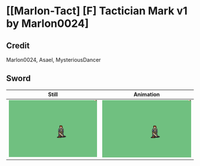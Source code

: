 # [\[Marlon-Tact\] \[F\] Tactician Mark v1 by Marlon0024]

## Credit

Marlon0024, Asael, MysteriousDancer
	
## Sword

| Still | Animation |
| :---: | :-------: |
| ![Sword still](./Sword_000.png) | ![Sword animation](./Sword.gif) |
